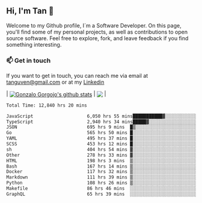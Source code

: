 ## Hi, I'm Tan 👋

Welcome to my Github profile, I´m a Software Developer. On this page, you'll find some of my personal projects, as well as contributions to open source software. Feel free to explore, fork, and leave feedback if you find something interesting.

### 📫 Get in touch

If you want to get in touch, you can reach me via email at [tanguven@gmail.com](mailto:tanguven@gmail.com) or at my [Linkedin](https://www.linkedin.com/in/tanguven/)

| <a href="https://github.com/tnguven"><img align="center" src="https://github-readme-stats.vercel.app/api?username=tnguven&show_icons=true&include_all_commits=true&theme=gotham&hide_border=true" alt="Gonzalo Gorgojo's github stats" /></a> | <a href="https://github.com/tnguven"><img align="center" src="https://github-readme-stats.vercel.app/api/top-langs/?username=tnguven&layout=compact&theme=gotham&hide_border=true" /></a> |

<!--START_SECTION:waka-->

```txt
Total Time: 12,840 hrs 20 mins

JavaScript                    6,050 hrs 55 mins███████████▓░░░░░░░░░░░░░   46.12 %
TypeScript                    2,940 hrs 34 mins█████▓░░░░░░░░░░░░░░░░░░░   22.41 %
JSON                          695 hrs 9 mins  █▒░░░░░░░░░░░░░░░░░░░░░░░   05.30 %
Go                            565 hrs 50 mins █░░░░░░░░░░░░░░░░░░░░░░░░   04.31 %
YAML                          495 hrs 37 mins █░░░░░░░░░░░░░░░░░░░░░░░░   03.78 %
SCSS                          453 hrs 12 mins █░░░░░░░░░░░░░░░░░░░░░░░░   03.45 %
sh                            404 hrs 54 mins ▓░░░░░░░░░░░░░░░░░░░░░░░░   03.09 %
Other                         278 hrs 33 mins ▓░░░░░░░░░░░░░░░░░░░░░░░░   02.12 %
HTML                          198 hrs 3 mins  ▒░░░░░░░░░░░░░░░░░░░░░░░░   01.51 %
Bash                          167 hrs 14 mins ▒░░░░░░░░░░░░░░░░░░░░░░░░   01.27 %
Docker                        117 hrs 32 mins ▒░░░░░░░░░░░░░░░░░░░░░░░░   00.90 %
Markdown                      111 hrs 39 mins ▒░░░░░░░░░░░░░░░░░░░░░░░░   00.85 %
Python                        108 hrs 26 mins ▒░░░░░░░░░░░░░░░░░░░░░░░░   00.83 %
Makefile                      86 hrs 46 mins  ░░░░░░░░░░░░░░░░░░░░░░░░░   00.66 %
GraphQL                       65 hrs 39 mins  ░░░░░░░░░░░░░░░░░░░░░░░░░   00.50 %
```

<!--END_SECTION:waka-->
